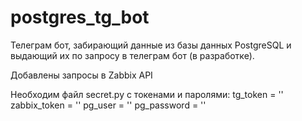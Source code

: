 # postgres_tg_bot

Телеграм бот, забирающий данные из базы данных PostgreSQL и выдающий их по запросу в телеграм бот (в разработке).

Добавлены запросы в Zabbix API

Необходим файл secret.py с токенами и паролями:
tg_token = ''
zabbix_token = ''
pg_user = ''
pg_password = ''
